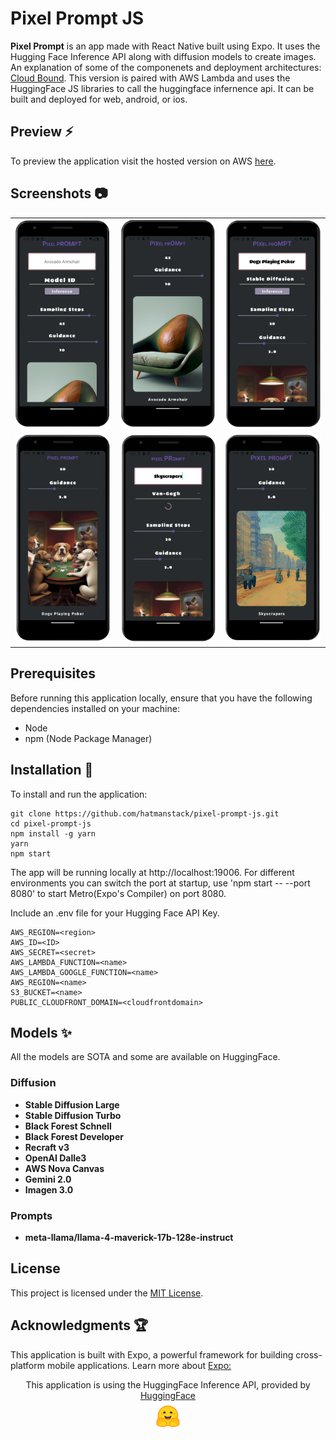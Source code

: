 # Pixel Prompt JS

**Pixel Prompt** is an app made with React Native built using Expo. It uses the Hugging Face Inference API along with  diffusion models to create images. An explanation of some of the componenets and deployment architectures: [Cloud Bound](https://medium.com/@HatmanStack/cloud-bound-react-native-and-fastapi-ml-684a658f967a).  This version is paired with AWS Lambda and uses the HuggingFace JS libraries to call the huggingface infernence api.  It can be built and deployed for web, android, or ios.

## Preview :zap:

To preview the application visit the hosted version on AWS [here](https://production.d2iujulgl0aoba.amplifyapp.com/).

## Screenshots :camera:

<table>
  <tr><p align="center">
    <td><img src="https://github.com/HatmanStack/pixel-prompt-js/blob/main/pics/pixel_prompt.png" alt="Image 1"></td>
    <td><img src="https://github.com/HatmanStack/pixel-prompt-js/blob/main/pics/pixel_prompt_1.png" alt="Image 2"></td>
    <td><img src="https://github.com/HatmanStack/pixel-prompt-js/blob/main/pics/pixel_prompt_2.png" alt="Image 3"></td></p>
    </tr>
    <tr><p align="center">
    <td><img src="https://github.com/HatmanStack/pixel-prompt-js/blob/main/pics/pixel_prompt_3.png" alt="Image 4"></td>
    <td><img src="https://github.com/HatmanStack/pixel-prompt-js/blob/main/pics/pixel_prompt_4.png" alt="Image 5"></td>
    <td><img src="https://github.com/HatmanStack/pixel-prompt-js/blob/main/pics/pixel_prompt_5.png" alt="Image 6"></td></p>
    
  </tr>
</table>

## Prerequisites

Before running this application locally, ensure that you have the following dependencies installed on your machine:

- Node
- npm (Node Package Manager)

## Installation :hammer:

To install and run the application:
   
   ```shell
   git clone https://github.com/hatmanstack/pixel-prompt-js.git
   cd pixel-prompt-js
   npm install -g yarn
   yarn
   npm start
   ```

The app will be running locally at http://localhost:19006. For different environments you can switch the port at startup, use 'npm start -- --port 8080' to start Metro(Expo's Compiler) on port 8080.

Include an .env file for your Hugging Face API Key.

   ```shell
  AWS_REGION=<region>
  AWS_ID=<ID>
  AWS_SECRET=<secret>
  AWS_LAMBDA_FUNCTION=<name>
  AWS_LAMBDA_GOOGLE_FUNCTION=<name>
  AWS_REGION=<name>
  S3_BUCKET=<name>
  PUBLIC_CLOUDFRONT_DOMAIN=<cloudfrontdomain>
   ```

## Models :sparkles:

All the models are SOTA and some are available on HuggingFace.
       
### Diffusion

- **Stable Diffusion Large**
- **Stable Diffusion Turbo**
- **Black Forest Schnell**
- **Black Forest Developer**
- **Recraft v3**
- **OpenAI Dalle3**
- **AWS Nova Canvas**
- **Gemini 2.0**
- **Imagen 3.0**

### Prompts

- **meta-llama/llama-4-maverick-17b-128e-instruct**

## License

This project is licensed under the [MIT License](LICENSE).

## Acknowledgments :trophy:

This application is built with Expo, a powerful framework for building cross-platform mobile applications. Learn more about [Expo:](https://expo.io)

<p align="center">This application is using the HuggingFace Inference API, provided by <a href="https://huggingface.co">HuggingFace</a> </br><img src="https://github.com/HatmanStack/pixel-prompt-backend/blob/main/logo.png" alt="Image 4"></p>

